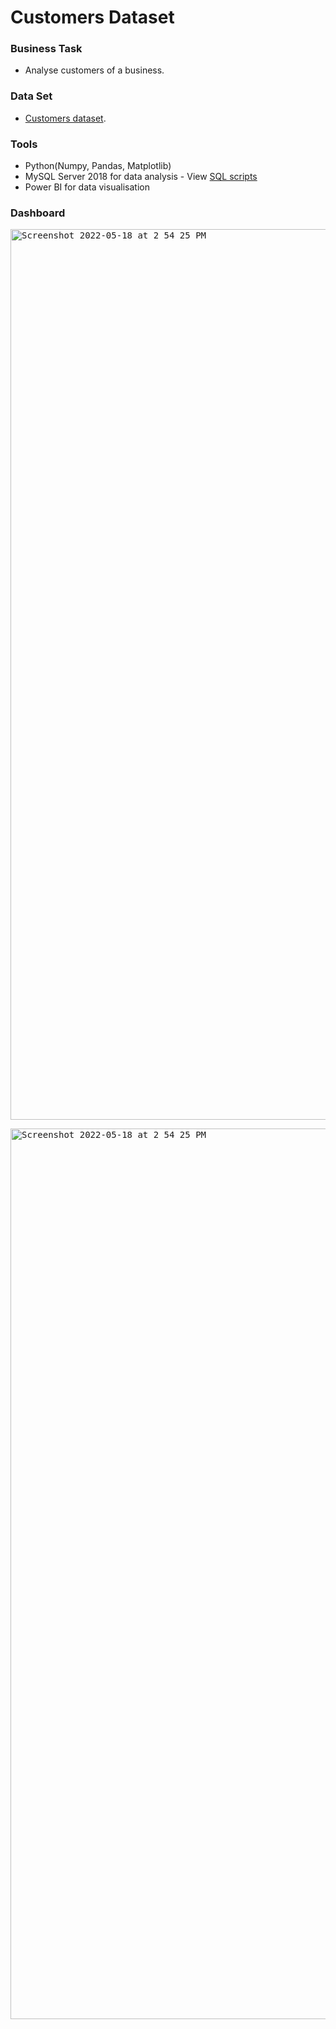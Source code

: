 # Customers Dataset


### Business Task
- Analyse customers of a business.

### Data Set
- [Customers dataset](https://github.com/brendaakweongo/Customers/blob/main/Customers.csv).

### Tools
- Python(Numpy, Pandas, Matplotlib)
- MySQL Server 2018 for data analysis - View [SQL scripts](https://github.com/brendaakweongo/Hotel-Revenue/blob/main/hotelRevenue.sql)
- Power BI for data visualisation

### Dashboard

<kbd><img width="1425" alt="Screenshot 2022-05-18 at 2 54 25 PM" src="https://github.com/brendaakweongo/Hotel-Revenue/blob/main/hotelAnalysisbyYear.png"></kbd>

<kbd><img width="1425" alt="Screenshot 2022-05-18 at 2 54 25 PM" src="https://github.com/brendaakweongo/Hotel-Revenue/blob/main/hotelAnalysisbyHotel.png"></kbd>
